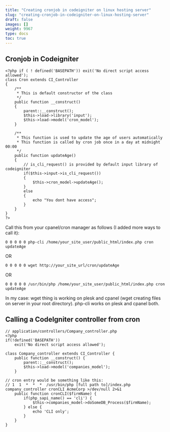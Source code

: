 ```yaml
---
title: "Creating cronjob in codeigniter on linux hosting server"
slug: "creating-cronjob-in-codeigniter-on-linux-hosting-server"
draft: false
images: []
weight: 9967
type: docs
toc: true
---
```


## Cronjob in Codeigniter
    <?php if ( ! defined('BASEPATH')) exit('No direct script access allowed');
    class Cron extends CI_Controller 
    {
        /**
         * This is default constructor of the class
         */
        public function __construct()
        {
            parent::__construct();
            $this->load->library('input');
            $this->load->model('cron_model');
        }
        
        /**
         * This function is used to update the age of users automatically
         * This function is called by cron job once in a day at midnight 00:00
         */
        public function updateAge()
        {            
            // is_cli_request() is provided by default input library of codeigniter
            if($this->input->is_cli_request())
            {            
                $this->cron_model->updateAge();
            }
            else
            {
                echo "You dont have access";
            }
        }
    }
    ?>


Call this from your cpanel/cron manager as follows (I added more ways to call it):

```0 0 0 0 0 php-cli /home/your_site_user/public_html/index.php cron updateAge```

OR

```0 0 0 0 0 wget http://your_site_url/cron/updateAge```

OR

```0 0 0 0 0 /usr/bin/php /home/your_site_user/public_html/index.php cron updateAge```


In my case:
wget thing is working on plesk and cpanel (wget creating files on server in your root directory).
php-cli works on plesk and cpanel both.

## Calling a CodeIgniter controller from cron
    // application/controllers/Company_controller.php
    <?php
    if(!defined('BASEPATH'))
        exit('No direct script access allowed');
    
    class Company_controller extends CI_Controller {
        public function __construct() {
            parent::__construct();
            $this->load->model('companies_model');    
        }
    
    // cron entry would be something like this:
    // 1  1  *  *  *  /usr/bin/php [full path to]/index.php company_controller cronCLI AcmeCorp >/dev/null 2>&1
        public function cronCLI($firmName) {
            if(php_sapi_name() == 'cli') {
                $this->companies_model->doSomeDB_Process($firmName);
            } else {
                echo 'CLI only';
            }
        }
    }



